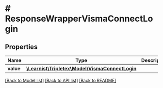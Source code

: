 # # ResponseWrapperVismaConnectLogin

## Properties

Name | Type | Description | Notes
------------ | ------------- | ------------- | -------------
**value** | [**\Learnist\Tripletex\Model\VismaConnectLogin**](VismaConnectLogin.md) |  | [optional]

[[Back to Model list]](../../README.md#models) [[Back to API list]](../../README.md#endpoints) [[Back to README]](../../README.md)

